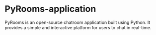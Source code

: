 # PyRooms-application
PyRooms is an open-source chatroom application built using Python. It provides a simple and interactive platform for users to chat in real-time.
